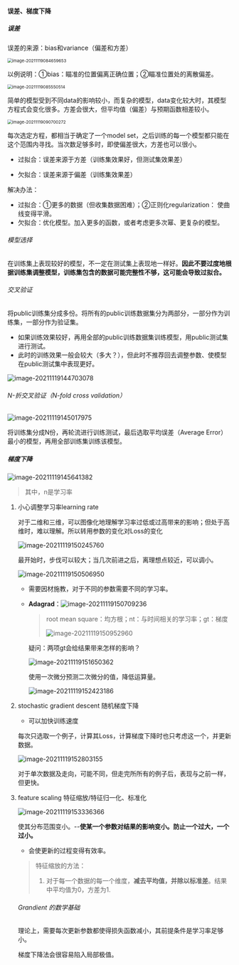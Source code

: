 #### 误差、梯度下降

##### 误差

误差的来源：bias和variance（偏差和方差）

<img src="https://gitee.com/yijia7590jfz/typora-img/raw/master/image-20211119084659653.png" alt="image-20211119084659653" style="zoom: 67%;" />

以例说明：①bias：瞄准的位置偏离正确位置；②瞄准位置处的离散偏差。

 <img src="https://gitee.com/yijia7590jfz/typora-img/raw/master/image-20211119085550514.png" alt="image-20211119085550514" style="zoom:67%;" />

简单的模型受到不同data的影响较小，而复杂的模型，data变化较大时，其模型方程式会变化很多。方差会很大，但平均值（偏差）与预期函数相差较小。

<img src="https://gitee.com/yijia7590jfz/typora-img/raw/master/image-20211119090700272.png" alt="image-20211119090700272" style="zoom:67%;" />

每次选定方程，都相当于确定了一个model set，之后训练的每一个模型都只能在这个范围内寻找。当次数足够多时，即使偏差很大，方差也可以很小。

- 过拟合：误差来源于方差（训练集效果好，但测试集效果差）

- 欠拟合：误差来源于偏差（训练集效果差）

解决办法：

- 过拟合：①更多的数据（但收集数据困难）；②正则化regularization： 使曲线变得平滑。
- 欠拟合：优化模型。加入更多的函数，或者考虑更多次幂、更复杂的模型。

###### 模型选择

在训练集上表现较好的模型，不一定在测试集上表现地一样好。**因此不要过度地根据训练集调整模型，训练集包含的数据可能完整性不够，这可能会导致过拟合。**

###### 交叉验证

将public训练集分成多份。将所有的public训练数据集分为两部分，一部分作为训练集，一部分作为验证集。

- 如果训练效果较好，再用全部的public训练数据集训练模型，用public测试集进行测试。
- 此时的训练效果一般会较大（多大？），但此时不推荐回去调整参数、使模型在public测试集中表现更好。

![image-20211119144703078](https://gitee.com/yijia7590jfz/typora-img/raw/master/image-20211119144703078.png)

###### N-折交叉验证（N-fold cross validation）

![image-20211119145017975](https://gitee.com/yijia7590jfz/typora-img/raw/master/image-20211119145017975.png)

将训练集分成N份，再轮流进行训练测试，最后选取平均误差（Average Error）最小的模型，再用全部训练集训练该模型。

##### 梯度下降

![image-20211119145641382](https://gitee.com/yijia7590jfz/typora-img/raw/master/image-20211119145641382.png)

> 其中，n是学习率

1. 小心调整学习率learning rate

   对于二维和三维，可以图像化地理解学习率过低或过高带来的影响；但处于高维时，难以理解。所以转用参数的变化对Loss的变化

   ![image-20211119150245760](https://gitee.com/yijia7590jfz/typora-img/raw/master/image-20211119150245760.png)

   最开始时，步伐可以较大；当几次前进之后，离理想点较近，可以调小。

   ![image-20211119150506950](https://gitee.com/yijia7590jfz/typora-img/raw/master/image-20211119150506950.png)

   - 需要因材施教，对于不同的参数需要不同的学习率。

     

   - **Adagrad**：![image-20211119150709236](https://gitee.com/yijia7590jfz/typora-img/raw/master/image-20211119150709236.png)

     > root mean square：均方根；nt：与时间相关的学习率；gt：梯度
     >
     > ![image-20211119150952960](https://gitee.com/yijia7590jfz/typora-img/raw/master/image-20211119150952960.png)

     疑问：两项gt会给结果带来怎样的影响？

     ![image-20211119151650362](https://gitee.com/yijia7590jfz/typora-img/raw/master/image-20211119151650362.png)

     使用一次微分预测二次微分的值，降低运算量。

     ![image-20211119152423186](https://gitee.com/yijia7590jfz/typora-img/raw/master/image-20211119152423186.png)

2. stochastic gradient descent 随机梯度下降

   - 可以加快训练速度

   每次只选取一个例子，计算其Loss，计算梯度下降时也只考虑这一个，并更新数据。

   ![image-20211119152803155](https://gitee.com/yijia7590jfz/typora-img/raw/master/image-20211119152803155.png)

   对于单次数据及走向，可能不同，但走完所所有的例子后，表现与之前一样，但更快。

3. feature scaling 特征缩放/特征归一化、标准化

   ![image-20211119153336366](https://gitee.com/yijia7590jfz/typora-img/raw/master/image-20211119153336366.png)

   使其分布范围变小。--**使某一个参数对结果的影响变小。防止一个过大，一个过小。**

   - 会使更新的过程变得有效率。

   > 特征缩放的方法：
   >
   > 1. 对于每一个数据的每一个维度，**减去平均值，并除以标准差**。结果中平均值为0，方差为1.

   

   ###### Grandient 的数学基础

   理论上，需要每次更新参数都使得损失函数减小，其前提条件是学习率足够小。

   梯度下降法会很容易陷入局部极值。

   

